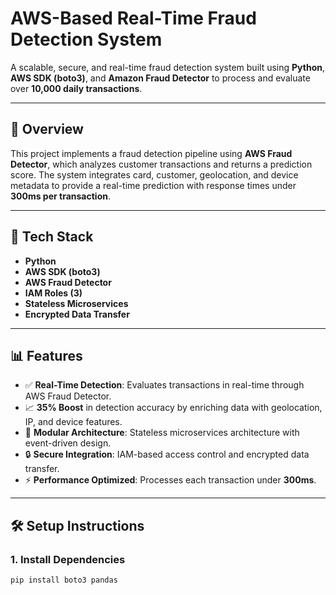 # AWS-Based Real-Time Fraud Detection System

A scalable, secure, and real-time fraud detection system built using **Python**, **AWS SDK (boto3)**, and **Amazon Fraud Detector** to process and evaluate over **10,000 daily transactions**.

---

## 🚀 Overview

This project implements a fraud detection pipeline using **AWS Fraud Detector**, which analyzes customer transactions and returns a prediction score. The system integrates card, customer, geolocation, and device metadata to provide a real-time prediction with response times under **300ms per transaction**.

---

## 🔧 Tech Stack

- **Python**
- **AWS SDK (boto3)**
- **AWS Fraud Detector**
- **IAM Roles (3)**
- **Stateless Microservices**
- **Encrypted Data Transfer**

---

## 📊 Features

- ✅ **Real-Time Detection**: Evaluates transactions in real-time through AWS Fraud Detector.
- 📈 **35% Boost** in detection accuracy by enriching data with geolocation, IP, and device features.
- 🧩 **Modular Architecture**: Stateless microservices architecture with event-driven design.
- 🔒 **Secure Integration**: IAM-based access control and encrypted data transfer.
- ⚡ **Performance Optimized**: Processes each transaction under **300ms**.

---

## 🛠️ Setup Instructions

### 1. Install Dependencies

```bash
pip install boto3 pandas

